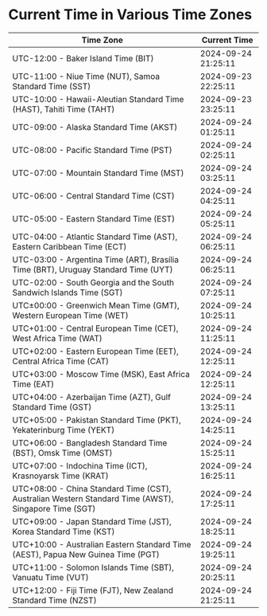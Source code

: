 # Current Time in Various Time Zones

| Time Zone | Current Time |
|-----------|--------------|
| UTC-12:00 - Baker Island Time (BIT) | 2024-09-24 21:25:11 |
| UTC-11:00 - Niue Time (NUT), Samoa Standard Time (SST) | 2024-09-23 22:25:11 |
| UTC-10:00 - Hawaii-Aleutian Standard Time (HAST), Tahiti Time (TAHT) | 2024-09-23 23:25:11 |
| UTC-09:00 - Alaska Standard Time (AKST) | 2024-09-24 01:25:11 |
| UTC-08:00 - Pacific Standard Time (PST) | 2024-09-24 02:25:11 |
| UTC-07:00 - Mountain Standard Time (MST) | 2024-09-24 03:25:11 |
| UTC-06:00 - Central Standard Time (CST) | 2024-09-24 04:25:11 |
| UTC-05:00 - Eastern Standard Time (EST) | 2024-09-24 05:25:11 |
| UTC-04:00 - Atlantic Standard Time (AST), Eastern Caribbean Time (ECT) | 2024-09-24 06:25:11 |
| UTC-03:00 - Argentina Time (ART), Brasília Time (BRT), Uruguay Standard Time (UYT) | 2024-09-24 06:25:11 |
| UTC-02:00 - South Georgia and the South Sandwich Islands Time (SGT) | 2024-09-24 07:25:11 |
| UTC±00:00 - Greenwich Mean Time (GMT), Western European Time (WET) | 2024-09-24 10:25:11 |
| UTC+01:00 - Central European Time (CET), West Africa Time (WAT) | 2024-09-24 11:25:11 |
| UTC+02:00 - Eastern European Time (EET), Central Africa Time (CAT) | 2024-09-24 12:25:11 |
| UTC+03:00 - Moscow Time (MSK), East Africa Time (EAT) | 2024-09-24 12:25:11 |
| UTC+04:00 - Azerbaijan Time (AZT), Gulf Standard Time (GST) | 2024-09-24 13:25:11 |
| UTC+05:00 - Pakistan Standard Time (PKT), Yekaterinburg Time (YEKT) | 2024-09-24 14:25:11 |
| UTC+06:00 - Bangladesh Standard Time (BST), Omsk Time (OMST) | 2024-09-24 15:25:11 |
| UTC+07:00 - Indochina Time (ICT), Krasnoyarsk Time (KRAT) | 2024-09-24 16:25:11 |
| UTC+08:00 - China Standard Time (CST), Australian Western Standard Time (AWST), Singapore Time (SGT) | 2024-09-24 17:25:11 |
| UTC+09:00 - Japan Standard Time (JST), Korea Standard Time (KST) | 2024-09-24 18:25:11 |
| UTC+10:00 - Australian Eastern Standard Time (AEST), Papua New Guinea Time (PGT) | 2024-09-24 19:25:11 |
| UTC+11:00 - Solomon Islands Time (SBT), Vanuatu Time (VUT) | 2024-09-24 20:25:11 |
| UTC+12:00 - Fiji Time (FJT), New Zealand Standard Time (NZST) | 2024-09-24 21:25:11 |
